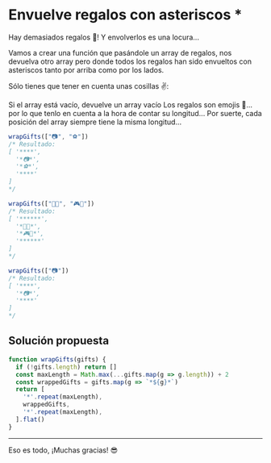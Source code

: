 # Envuelve regalos con asteriscos *
Hay demasiados regalos 🎁! Y envolverlos es una locura...

Vamos a crear una función que pasándole un array de regalos, nos devuelva otro array pero donde todos los regalos han sido envueltos con asteriscos tanto por arriba como por los lados.

Sólo tienes que tener en cuenta unas cosillas ✌️:

Si el array está vacío, devuelve un array vacío
Los regalos son emojis 🎁... por lo que tenlo en cuenta a la hora de contar su longitud...
Por suerte, cada posición del array siempre tiene la misma longitud...
```javascript
wrapGifts(["📷", "⚽️"])
/* Resultado:
[ '****',
  '*📷*',
  '*⚽️*',
  '****'
]
*/

wrapGifts(["🏈🎸", "🎮🧸"])
/* Resultado:
[ '******',
  '*🏈🎸*',
  '*🎮🧸*',
  '******'
]
*/

wrapGifts(["📷"])
/* Resultado:
[ '****',
  '*📷*',
  '****'
]
*/
```

## Solución propuesta

```javascript
function wrapGifts(gifts) {
  if (!gifts.length) return []
  const maxLength = Math.max(...gifts.map(g => g.length)) + 2
  const wrappedGifts = gifts.map(g => `*${g}*`)
  return [
    '*'.repeat(maxLength),
    wrappedGifts,
    '*'.repeat(maxLength),
  ].flat()
}
```

---

Eso es todo, ¡Muchas gracias! 😎
